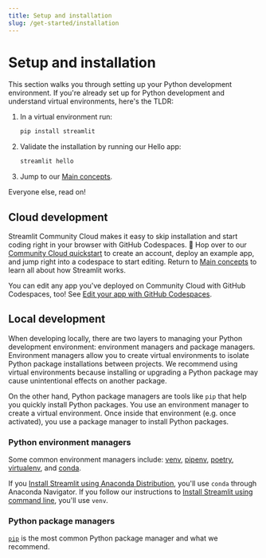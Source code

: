 ```yaml
---
title: Setup and installation
slug: /get-started/installation
---
```


# Setup and installation

This section walks you through setting up your Python development environment. If you're already set up for Python development and understand virtual environments, here's the TLDR:

1. In a virtual environment run:
   ```bash
   pip install streamlit
   ```
2. Validate the installation by running our Hello app:
   ```bash
   streamlit hello
   ```
3. Jump to our [Main concepts](/get-started/main-concepts).

Everyone else, read on!

## Cloud development

Streamlit Community Cloud makes it easy to skip installation and start coding right in your browser with GitHub Codespaces. 🎉 Hop over to our [Community Cloud quickstart](/get-started/installation/cloud-quickstart) to create an account, deploy an example app, and jump right into a codespace to start editing. Return to [Main concepts](/get-started/main-concepts) to learn all about how Streamlit works.

You can edit any app you've deployed on Community Cloud with GitHub Codespaces, too! See [Edit your app with GitHub Codespaces](/streamlit-community-cloud/manage-your-app/edit-your-app#edit-your-app-with-github-codespaces).

## Local development

When developing locally, there are two layers to managing your Python development environment: environment managers and package managers. Environment managers allow you to create virtual environments to isolate Python package installations between projects. We recommend using virtual environments because installing or upgrading a Python package may cause unintentional effects on another package.

On the other hand, Python package managers are tools like `pip` that help you quickly install Python packages. You use an environment manager to create a virtual environment. Once inside that environment (e.g. once activated), you use a package manager to install Python packages.

### Python environment managers

Some common environment managers include: [venv](https://docs.python.org/3/library/venv.html), [pipenv](https://pipenv-fork.readthedocs.io/en/latest/), [poetry](https://python-poetry.org/), [virtualenv](https://virtualenv.pypa.io/en/latest/), and [conda](https://docs.anaconda.com/free/anaconda/getting-started/).

If you [Install Streamlit using Anaconda Distribution](/get-started/installation/anaconda-distribution), you'll use `conda` through Anaconda Navigator. If you follow our instructions to [Install Streamlit using command line](/get-started/installation/command-line), you'll use `venv`.

### Python package managers

[`pip`](https://pip.pypa.io/en/stable/installation/) is the most common Python package manager and what we recommend.
